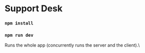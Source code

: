 # Support Desk

### `npm install`


### `npm run dev`

Runs the whole app (concurrently runs the server and the client).\

